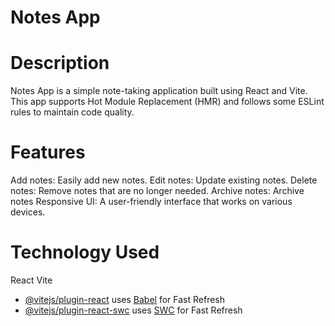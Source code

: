 # Notes App 

# Description
Notes App is a simple note-taking application built using React and Vite. This app supports Hot Module Replacement (HMR) and follows some ESLint rules to maintain code quality.

# Features
Add notes: Easily add new notes.
Edit notes: Update existing notes.
Delete notes: Remove notes that are no longer needed.
Archive notes: Archive notes
Responsive UI: A user-friendly interface that works on various devices.

# Technology Used
React
Vite

- [@vitejs/plugin-react](https://github.com/vitejs/vite-plugin-react/blob/main/packages/plugin-react/README.md) uses [Babel](https://babeljs.io/) for Fast Refresh
- [@vitejs/plugin-react-swc](https://github.com/vitejs/vite-plugin-react-swc) uses [SWC](https://swc.rs/) for Fast Refresh
